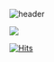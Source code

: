 ![header](https://capsule-render.vercel.app/api?type=slice&color=FD866E&height=300&section=header&text=WELCOME&fontColor=ffffff&fontSize=80&rotate=20&animation=fadeIn&reversal=false&desc=10&fontAlign=70&fontAlignY=30)

 <a href="https://www.instagram.com/my_sticalnd_34" target="_blank"><img src="https://img.shields.io/badge/Instagram-dd2a7b?style=flat-square&logo=Instagram&logoColor=white"/></a>

[![Hits](https://hits.seeyoufarm.com/api/count/incr/badge.svg?url=https://github.com/maj34%2Fhit-counter)](https://hits.seeyoufarm.com)                    




<!--
**maj34/maj34** is a ✨ _special_ ✨ repository because its `README.md` (this file) appears on your GitHub profile.

Here are some ideas to get you started:

- 🔭 I’m currently working on ...
- 🌱 I’m currently learning ...
- 👯 I’m looking to collaborate on ...
- 🤔 I’m looking for help with ...
- 💬 Ask me about ...
- 📫 How to reach me: ...
- 😄 Pronouns: ...
- ⚡ Fun fact: ...
-->
